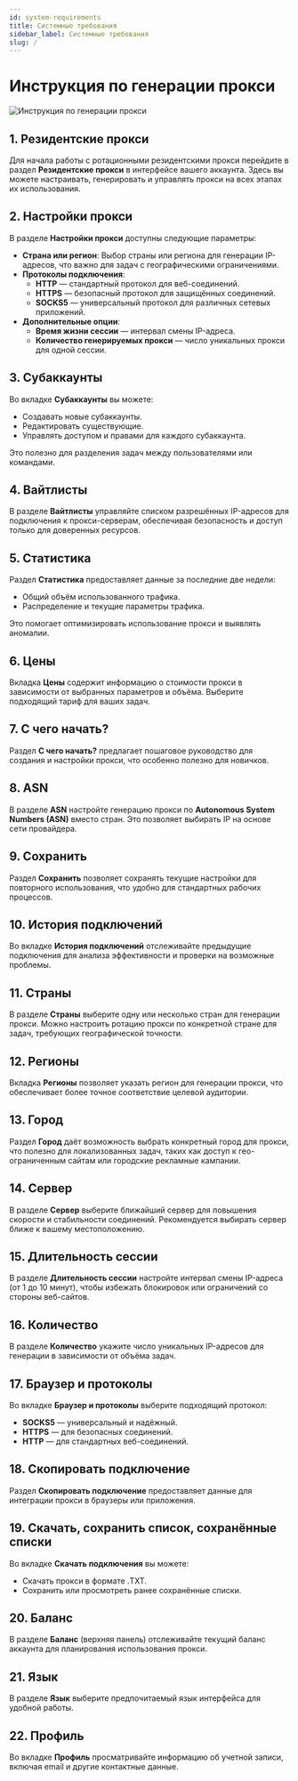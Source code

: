 ```yaml
---
id: system-requirements
title: Системные требования
sidebar_label: Системные требования
slug: /
---
```

# Инструкция по генерации прокси
![Инструкция по генерации прокси](https://github.com/myproxynetwork/my-knowledge-base/raw/main/images/photo_5911269932115543734_y.jpg)
## 1. Резидентские прокси

Для начала работы с ротационными резидентскими прокси перейдите в раздел **Резидентские прокси** в интерфейсе вашего аккаунта. Здесь вы можете настраивать, генерировать и управлять прокси на всех этапах их использования.

## 2. Настройки прокси

В разделе **Настройки прокси** доступны следующие параметры:

- **Страна или регион**: Выбор страны или региона для генерации IP-адресов, что важно для задач с географическими ограничениями.
- **Протоколы подключения**:
  - **HTTP** — стандартный протокол для веб-соединений.
  - **HTTPS** — безопасный протокол для защищённых соединений.
  - **SOCKS5** — универсальный протокол для различных сетевых приложений.
- **Дополнительные опции**:
  - **Время жизни сессии** — интервал смены IP-адреса.
  - **Количество генерируемых прокси** — число уникальных прокси для одной сессии.

## 3. Субаккаунты

Во вкладке **Субаккаунты** вы можете:
- Создавать новые субаккаунты.
- Редактировать существующие.
- Управлять доступом и правами для каждого субаккаунта.

Это полезно для разделения задач между пользователями или командами.

## 4. Вайтлисты

В разделе **Вайтлисты** управляйте списком разрешённых IP-адресов для подключения к прокси-серверам, обеспечивая безопасность и доступ только для доверенных ресурсов.

## 5. Статистика

Раздел **Статистика** предоставляет данные за последние две недели:
- Общий объём использованного трафика.
- Распределение и текущие параметры трафика.

Это помогает оптимизировать использование прокси и выявлять аномалии.

## 6. Цены

Вкладка **Цены** содержит информацию о стоимости прокси в зависимости от выбранных параметров и объёма. Выберите подходящий тариф для ваших задач.

## 7. С чего начать?

Раздел **С чего начать?** предлагает пошаговое руководство для создания и настройки прокси, что особенно полезно для новичков.

## 8. ASN

В разделе **ASN** настройте генерацию прокси по **Autonomous System Numbers (ASN)** вместо стран. Это позволяет выбирать IP на основе сети провайдера.

## 9. Сохранить

Раздел **Сохранить** позволяет сохранять текущие настройки для повторного использования, что удобно для стандартных рабочих процессов.

## 10. История подключений

Во вкладке **История подключений** отслеживайте предыдущие подключения для анализа эффективности и проверки на возможные проблемы.

## 11. Страны

В разделе **Страны** выберите одну или несколько стран для генерации прокси. Можно настроить ротацию прокси по конкретной стране для задач, требующих географической точности.

## 12. Регионы

Вкладка **Регионы** позволяет указать регион для генерации прокси, что обеспечивает более точное соответствие целевой аудитории.

## 13. Город

Раздел **Город** даёт возможность выбрать конкретный город для прокси, что полезно для локализованных задач, таких как доступ к гео-ограниченным сайтам или городские рекламные кампании.

## 14. Сервер

В разделе **Сервер** выберите ближайший сервер для повышения скорости и стабильности соединений. Рекомендуется выбирать сервер ближе к вашему местоположению.

## 15. Длительность сессии

В разделе **Длительность сессии** настройте интервал смены IP-адреса (от 1 до 10 минут), чтобы избежать блокировок или ограничений со стороны веб-сайтов.

## 16. Количество

В разделе **Количество** укажите число уникальных IP-адресов для генерации в зависимости от объёма задач.

## 17. Браузер и протоколы

Во вкладке **Браузер и протоколы** выберите подходящий протокол:
- **SOCKS5** — универсальный и надёжный.
- **HTTPS** — для безопасных соединений.
- **HTTP** — для стандартных веб-соединений.

## 18. Скопировать подключение

Раздел **Скопировать подключение** предоставляет данные для интеграции прокси в браузеры или приложения.

## 19. Скачать, сохранить список, сохранённые списки

Во вкладке **Скачать подключения** вы можете:
- Скачать прокси в формате .TXT.
- Сохранить или просмотреть ранее сохранённые списки.

## 20. Баланс

В разделе **Баланс** (верхняя панель) отслеживайте текущий баланс аккаунта для планирования использования прокси.

## 21. Язык

В разделе **Язык** выберите предпочитаемый язык интерфейса для удобной работы.

## 22. Профиль

Во вкладке **Профиль** просматривайте информацию об учетной записи, включая email и другие контактные данные.
